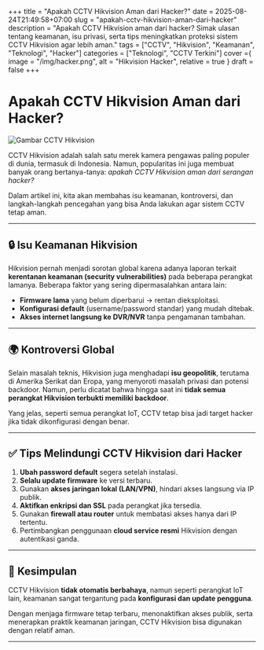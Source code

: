 +++
title = "Apakah CCTV Hikvision Aman dari Hacker?"
date = 2025-08-24T21:49:58+07:00
slug = "apakah-cctv-hikvision-aman-dari-hacker"
description = "Apakah CCTV Hikvision aman dari hacker? Simak ulasan tentang keamanan, isu privasi, serta tips meningkatkan proteksi sistem CCTV Hikvision agar lebih aman."
tags = ["CCTV", "Hikvision", "Keamanan", "Teknologi", "Hacker"]
categories = ["Teknologi", "CCTV Terkini"]
cover ={ image = "/img/hacker.png", alt = "Hikvision Hacker", relative = true }
draft = false
+++

# Apakah CCTV Hikvision Aman dari Hacker?

![Gambar CCTV Hikvision](/img/hikvision.png "CCTV Hikvision - Solusi Keamanan Profesional")

CCTV Hikvision adalah salah satu merek kamera pengawas paling populer di dunia, termasuk di Indonesia. Namun, popularitas ini juga membuat banyak orang bertanya-tanya: *apakah CCTV Hikvision aman dari serangan hacker?*  

Dalam artikel ini, kita akan membahas isu keamanan, kontroversi, dan langkah-langkah pencegahan yang bisa Anda lakukan agar sistem CCTV tetap aman.

---

## 🔒 Isu Keamanan Hikvision

Hikvision pernah menjadi sorotan global karena adanya laporan terkait **kerentanan keamanan (security vulnerabilities)** pada beberapa perangkat lamanya. Beberapa faktor yang sering dipermasalahkan antara lain:

- **Firmware lama** yang belum diperbarui → rentan dieksploitasi.  
- **Konfigurasi default** (username/password standar) yang mudah ditebak.  
- **Akses internet langsung ke DVR/NVR** tanpa pengamanan tambahan.  

---

## 🌍 Kontroversi Global

Selain masalah teknis, Hikvision juga menghadapi **isu geopolitik**, terutama di Amerika Serikat dan Eropa, yang menyoroti masalah privasi dan potensi backdoor. Namun, perlu dicatat bahwa hingga saat ini **tidak semua perangkat Hikvision terbukti memiliki backdoor**.  

Yang jelas, seperti semua perangkat IoT, CCTV tetap bisa jadi target hacker jika tidak dikonfigurasi dengan benar.

---

## ✅ Tips Melindungi CCTV Hikvision dari Hacker

1. **Ubah password default** segera setelah instalasi.  
2. **Selalu update firmware** ke versi terbaru.  
3. Gunakan **akses jaringan lokal (LAN/VPN)**, hindari akses langsung via IP publik.  
4. **Aktifkan enkripsi dan SSL** pada perangkat jika tersedia.  
5. Gunakan **firewall atau router** untuk membatasi akses hanya dari IP tertentu.  
6. Pertimbangkan penggunaan **cloud service resmi** Hikvision dengan autentikasi ganda.  

---

## 📌 Kesimpulan

CCTV Hikvision **tidak otomatis berbahaya**, namun seperti perangkat IoT lain, keamanan sangat tergantung pada **konfigurasi dan update pengguna**.  

Dengan menjaga firmware tetap terbaru, menonaktifkan akses publik, serta menerapkan praktik keamanan jaringan, CCTV Hikvision bisa digunakan dengan relatif aman.

---